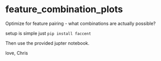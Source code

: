 # feature_combination_plots
Optimize for feature pairing - what combinations are actually possible?

setup is simple just `pip install faccent`

Then use the provided jupter notebook.

love,
Chris

